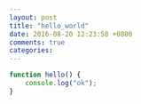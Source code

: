 ```yaml
---
layout: post
title: "hello_world"
date: 2016-08-20 12:23:58 +0800
comments: true
categories:
---
```

```javascript
function hello() {
    console.log("ok");
}
```
